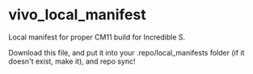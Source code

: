 vivo_local_manifest
===================

Local manifest for proper CM11 build for Incredible S.

Download this file, and put it into your .repo/local_manifests folder (if it doesn't exist, make it), and repo sync!
